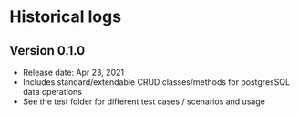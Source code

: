# Historical logs

## Version 0.1.0
- Release date: Apr 23, 2021
- Includes standard/extendable CRUD classes/methods for postgresSQL data operations
- See the test folder for different test cases / scenarios and usage
